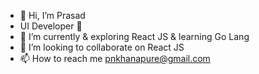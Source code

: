 - 👋 Hi, I’m Prasad 
-  UI Developer 🎯
- 🌱 I’m currently & exploring React JS & learning Go Lang
- 💞️ I’m looking to collaborate on React JS
- 📫 How to reach me pnkhanapure@gmail.com

<!---
pk1895/pk1895 is a ✨ special ✨ repository because its `README.md` (this file) appears on your GitHub profile.
You can click the Preview link to take a look at your changes.
--->
